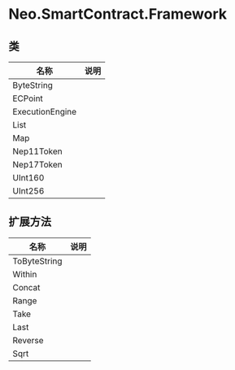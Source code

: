 # Neo.SmartContract.Framework

## 类

| 名称            | 说明 |
| --------------- | ---- |
| ByteString      |      |
| ECPoint         |      |
| ExecutionEngine |      |
| List            |      |
| Map             |      |
| Nep11Token      |      |
| Nep17Token      |      |
| UInt160         |      |
| UInt256         |      |


## 扩展方法

| 名称         | 说明 |
| ------------ | ---- |
| ToByteString |      |
| Within       |      |
| Concat       |      |
| Range        |      |
| Take         |      |
| Last         |      |
| Reverse      |      |
| Sqrt         |      |

